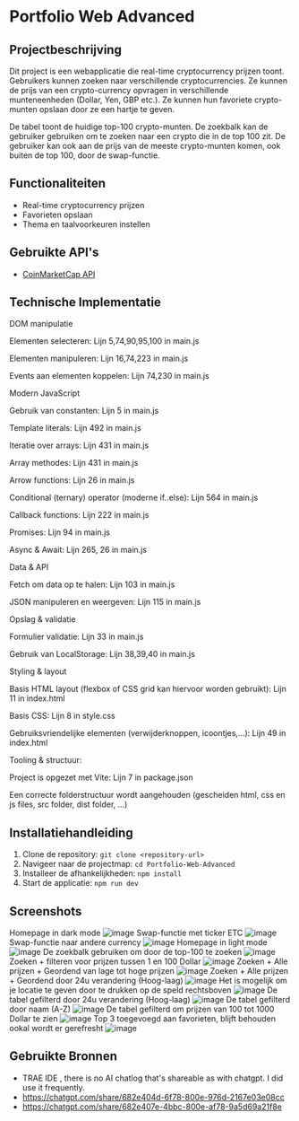 # Portfolio Web Advanced

## Projectbeschrijving
Dit project is een webapplicatie die real-time cryptocurrency prijzen toont. Gebruikers kunnen zoeken naar verschillende cryptocurrencies. Ze kunnen de prijs van een crypto-currency opvragen in verschillende munteneenheden (Dollar, Yen, GBP etc.). Ze kunnen hun favoriete crypto-munten opslaan door ze een hartje te geven. 

De tabel toont de huidige top-100 crypto-munten. De zoekbalk kan de gebruiker gebruiken om te zoeken naar een crypto die in de top 100 zit. De gebruiker kan ook aan de prijs van de meeste crypto-munten komen, ook buiten de top 100, door de swap-functie.

## Functionaliteiten
- Real-time cryptocurrency prijzen
- Favorieten opslaan
- Thema en taalvoorkeuren instellen

## Gebruikte API's
- [CoinMarketCap API](https://coinmarketcap.com/api/)

## Technische Implementatie
DOM manipulatie

Elementen selecteren: Lijn 5,74,90,95,100 in main.js

Elementen manipuleren: Lijn 16,74,223 in main.js

Events aan elementen koppelen: Lijn 74,230 in main.js


Modern JavaScript

Gebruik van constanten: Lijn 5 in main.js

Template literals: Lijn 492 in main.js

Iteratie over arrays: Lijn 431 in main.js

Array methodes: Lijn 431 in main.js

Arrow functions: Lijn 26 in main.js

Conditional (ternary) operator (moderne if..else): Lijn 564 in main.js

Callback functions: Lijn 222 in main.js

Promises: Lijn 94 in main.js

Async & Await: Lijn 265, 26 in main.js


Data & API

Fetch om data op te halen: Lijn 103 in main.js

JSON manipuleren en weergeven: Lijn 115 in main.js


Opslag & validatie

Formulier validatie: Lijn 33 in main.js

Gebruik van LocalStorage: Lijn 38,39,40 in main.js


Styling & layout

Basis HTML layout (flexbox of CSS grid kan hiervoor worden gebruikt): Lijn 11 in index.html

Basis CSS: Lijn 8 in style.css

Gebruiksvriendelijke elementen (verwijderknoppen, icoontjes,...): Lijn 49 in index.html


Tooling & structuur:

Project is opgezet met Vite: Lijn 7 in package.json

Een correcte folderstructuur wordt aangehouden (gescheiden html, css en js files, src folder, dist folder, ...)

## Installatiehandleiding
1. Clone de repository: `git clone <repository-url>`
2. Navigeer naar de projectmap: `cd Portfolio-Web-Advanced`
3. Installeer de afhankelijkheden: `npm install`
4. Start de applicatie: `npm run dev`

## Screenshots
Homepage in dark mode
![image](https://github.com/user-attachments/assets/fc6a575d-bcda-4f1f-a3a5-9af9017a607c)
Swap-functie met ticker ETC
![image](https://github.com/user-attachments/assets/fc637b0d-2abf-405d-9792-6114ca788d15)
Swap-functie naar andere currency
![image](https://github.com/user-attachments/assets/000a27bf-fe00-42e1-877f-c3cfabf73496)
Homepage in light mode
![image](https://github.com/user-attachments/assets/0b0afcb6-9dcc-475b-ba18-288c332417ce)
De zoekbalk gebruiken om door de top-100 te zoeken
![image](https://github.com/user-attachments/assets/d2f05e64-6932-45f0-b5e6-8b58517240a1)
Zoeken + filteren voor prijzen tussen 1 en 100 Dollar
![image](https://github.com/user-attachments/assets/cc90d131-1a20-4e06-900a-66ac9b16e22d)
Zoeken + Alle prijzen + Geordend van lage tot hoge prijzen
![image](https://github.com/user-attachments/assets/a92e8453-4e8b-431b-a6ef-32aa4ddf7831)
Zoeken + Alle prijzen + Geordend door 24u verandering (Hoog-laag)
![image](https://github.com/user-attachments/assets/c27a242c-4137-4a28-8cf5-f12e5957ce23)
Het is mogelijk om je locatie te geven door te drukken op de speld rechtsboven
![image](https://github.com/user-attachments/assets/f88a2c5b-91e7-4211-a3e3-3c6b804b2ef3)
De tabel gefilterd door 24u verandering (Hoog-laag)
![image](https://github.com/user-attachments/assets/f9727c18-7aa5-497f-aba3-6e4a92b19661)
De tabel gefilterd door naam (A-Z)
![image](https://github.com/user-attachments/assets/1c05eb08-ea85-4c81-8eed-c7e6e59579bb)
De tabel gefilterd om prijzen van 100 tot 1000 Dollar te zien
![image](https://github.com/user-attachments/assets/ffbc160b-e048-45de-80d9-6174db40ff3d)
Top 3 toegevoegd aan favorieten, blijft behouden ookal wordt er gerefresht
![image](https://github.com/user-attachments/assets/8a14d122-84f1-4c3c-a281-2ef6ded4afff)




## Gebruikte Bronnen
- TRAE IDE , there is no AI chatlog that's shareable as with chatgpt. I did use it frequently.
- https://chatgpt.com/share/682e404d-6f78-800e-976d-2167e03e08cc
- https://chatgpt.com/share/682e407e-4bbc-800e-af78-9a5d69a21f8e 

